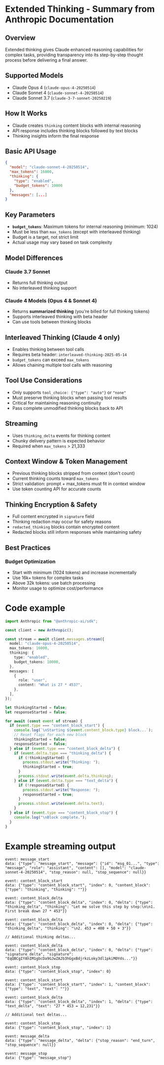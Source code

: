 # Extended Thinking - Summary from Anthropic Documentation

## Overview

Extended thinking gives Claude enhanced reasoning capabilities for complex tasks, providing transparency into its step-by-step thought process before delivering a final answer.

## Supported Models

- Claude Opus 4 (`claude-opus-4-20250514`)
- Claude Sonnet 4 (`claude-sonnet-4-20250514`)
- Claude Sonnet 3.7 (`claude-3-7-sonnet-20250219`)

## How It Works

- Claude creates `thinking` content blocks with internal reasoning
- API response includes thinking blocks followed by text blocks
- Thinking insights inform the final response

## Basic API Usage

```json
{
  "model": "claude-sonnet-4-20250514",
  "max_tokens": 16000,
  "thinking": {
    "type": "enabled",
    "budget_tokens": 10000
  },
  "messages": [...]
}
```

## Key Parameters

- **`budget_tokens`**: Maximum tokens for internal reasoning (minimum: 1024)
- Must be less than `max_tokens` (except with interleaved thinking)
- Budget is a target, not strict limit
- Actual usage may vary based on task complexity

## Model Differences

### Claude 3.7 Sonnet

- Returns full thinking output
- No interleaved thinking support

### Claude 4 Models (Opus 4 & Sonnet 4)

- Returns **summarized thinking** (you're billed for full thinking tokens)
- Supports interleaved thinking with beta header
- Can use tools between thinking blocks

## Interleaved Thinking (Claude 4 only)

- Enables thinking between tool calls
- Requires beta header: `interleaved-thinking-2025-05-14`
- `budget_tokens` can exceed `max_tokens`
- Allows chaining multiple tool calls with reasoning

## Tool Use Considerations

- Only supports `tool_choice: {"type": "auto"}` or `"none"`
- Must preserve thinking blocks when passing tool results
- Critical for maintaining reasoning continuity
- Pass complete unmodified thinking blocks back to API

## Streaming

- Uses `thinking_delta` events for thinking content
- Chunky delivery pattern is expected behavior
- Required when `max_tokens` > 21,333

## Context Window & Token Management

- Previous thinking blocks stripped from context (don't count)
- Current thinking counts toward `max_tokens`
- Strict validation: prompt + max_tokens must fit in context window
- Use token counting API for accurate counts

## Thinking Encryption & Safety

- Full content encrypted in `signature` field
- Thinking redaction may occur for safety reasons
- `redacted_thinking` blocks contain encrypted content
- Redacted blocks still inform responses while maintaining safety

## Best Practices

### Budget Optimization

- Start with minimum (1024 tokens) and increase incrementally
- Use 16k+ tokens for complex tasks
- Above 32k tokens: use batch processing
- Monitor usage to optimize cost/performance

# Code example

```typescript
import Anthropic from "@anthropic-ai/sdk";

const client = new Anthropic();

const stream = await client.messages.stream({
  model: "claude-opus-4-20250514",
  max_tokens: 16000,
  thinking: {
    type: "enabled",
    budget_tokens: 10000,
  },
  messages: [
    {
      role: "user",
      content: "What is 27 * 453?",
    },
  ],
});

let thinkingStarted = false;
let responseStarted = false;

for await (const event of stream) {
  if (event.type === "content_block_start") {
    console.log(`\nStarting ${event.content_block.type} block...`);
    // Reset flags for each new block
    thinkingStarted = false;
    responseStarted = false;
  } else if (event.type === "content_block_delta") {
    if (event.delta.type === "thinking_delta") {
      if (!thinkingStarted) {
        process.stdout.write("Thinking: ");
        thinkingStarted = true;
      }
      process.stdout.write(event.delta.thinking);
    } else if (event.delta.type === "text_delta") {
      if (!responseStarted) {
        process.stdout.write("Response: ");
        responseStarted = true;
      }
      process.stdout.write(event.delta.text);
    }
  } else if (event.type === "content_block_stop") {
    console.log("\nBlock complete.");
  }
}
```

# Example streaming output

```
event: message_start
data: {"type": "message_start", "message": {"id": "msg_01...", "type": "message", "role": "assistant", "content": [], "model": "claude-sonnet-4-20250514", "stop_reason": null, "stop_sequence": null}}

event: content_block_start
data: {"type": "content_block_start", "index": 0, "content_block": {"type": "thinking", "thinking": ""}}

event: content_block_delta
data: {"type": "content_block_delta", "index": 0, "delta": {"type": "thinking_delta", "thinking": "Let me solve this step by step:\n\n1. First break down 27 * 453"}}

event: content_block_delta
data: {"type": "content_block_delta", "index": 0, "delta": {"type": "thinking_delta", "thinking": "\n2. 453 = 400 + 50 + 3"}}

// Additional thinking deltas...

event: content_block_delta
data: {"type": "content_block_delta", "index": 0, "delta": {"type": "signature_delta", "signature": "EqQBCgIYAhIM1gbcDa9GJwZA2b3hGgxBdjrkzLoky3dl1pkiMOYds..."}}

event: content_block_stop
data: {"type": "content_block_stop", "index": 0}

event: content_block_start
data: {"type": "content_block_start", "index": 1, "content_block": {"type": "text", "text": ""}}

event: content_block_delta
data: {"type": "content_block_delta", "index": 1, "delta": {"type": "text_delta", "text": "27 * 453 = 12,231"}}

// Additional text deltas...

event: content_block_stop
data: {"type": "content_block_stop", "index": 1}

event: message_delta
data: {"type": "message_delta", "delta": {"stop_reason": "end_turn", "stop_sequence": null}}

event: message_stop
data: {"type": "message_stop"}
```
